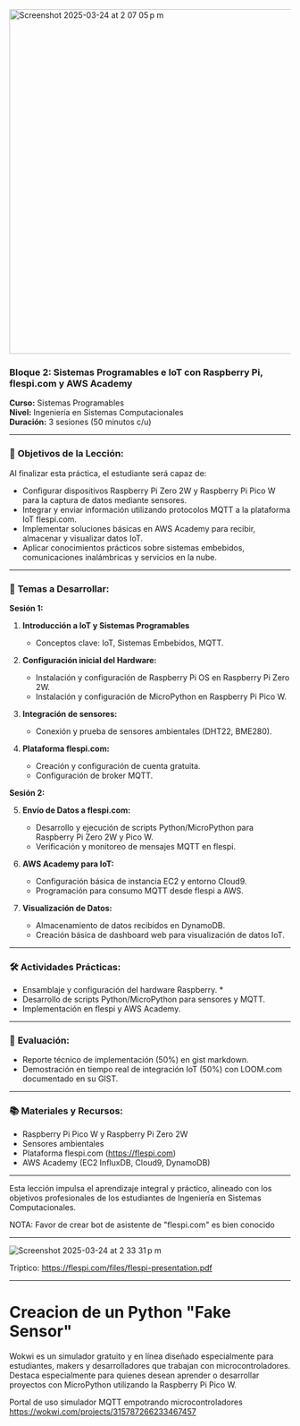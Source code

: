 <img width="616" alt="Screenshot 2025-03-24 at 2 07 05 p m" src="https://github.com/user-attachments/assets/2ae4420a-41a1-4b4a-9f3f-5cc655030285" />


### Bloque 2:  Sistemas Programables e IoT con Raspberry Pi, flespi.com y AWS Academy

**Curso:** Sistemas Programables  
**Nivel:** Ingeniería en Sistemas Computacionales  
**Duración:** 3 sesiones (50  minutos c/u)

---

### 🎯 **Objetivos de la Lección:**

Al finalizar esta práctica, el estudiante será capaz de:

- Configurar dispositivos Raspberry Pi Zero 2W y Raspberry Pi Pico W para la captura de datos mediante sensores.
- Integrar y enviar información utilizando protocolos MQTT a la plataforma IoT flespi.com.
- Implementar soluciones básicas en AWS Academy para recibir, almacenar y visualizar datos IoT.
- Aplicar conocimientos prácticos sobre sistemas embebidos, comunicaciones inalámbricas y servicios en la nube.

---

### 📌 **Temas a Desarrollar:**

**Sesión 1:**

1. **Introducción a IoT y Sistemas Programables**
   - Conceptos clave: IoT, Sistemas Embebidos, MQTT.

2. **Configuración inicial del Hardware:**
   - Instalación y configuración de Raspberry Pi OS en Raspberry Pi Zero 2W.
   - Instalación y configuración de MicroPython en Raspberry Pi Pico W.

3. **Integración de sensores:**
   - Conexión y prueba de sensores ambientales (DHT22, BME280).

4. **Plataforma flespi.com:**
   - Creación y configuración de cuenta gratuita.
   - Configuración de broker MQTT.

**Sesión 2:**

5. **Envío de Datos a flespi.com:**
   - Desarrollo y ejecución de scripts Python/MicroPython para Raspberry Pi Zero 2W y Pico W.
   - Verificación y monitoreo de mensajes MQTT en flespi.

6. **AWS Academy para IoT:**
   - Configuración básica de instancia EC2 y entorno Cloud9.
   - Programación para consumo MQTT desde flespi a AWS.

7. **Visualización de Datos:**
   - Almacenamiento de datos recibidos en DynamoDB.
   - Creación básica de dashboard web para visualización de datos IoT.

---

### 🛠 **Actividades Prácticas:**

- Ensamblaje y configuración del hardware Raspberry. *
- Desarrollo de scripts Python/MicroPython para sensores y MQTT.
- Implementación en flespi y AWS Academy.

---

### 📝 **Evaluación:**

- Reporte técnico de implementación (50%) en gist markdown.
- Demostración en tiempo real de integración IoT (50%) con LOOM.com documentado en su GIST.

---

### 📚 **Materiales y Recursos:**

- Raspberry Pi Pico W y Raspberry Pi Zero 2W
- Sensores ambientales
- Plataforma flespi.com (https://flespi.com)
- AWS Academy (EC2 InfluxDB, Cloud9, DynamoDB)

---

Esta lección impulsa el aprendizaje integral y práctico, alineado con los objetivos profesionales de los estudiantes de Ingeniería en Sistemas Computacionales.

NOTA: Favor de crear bot de asistente de "flespi.com" es bien conocido

---

![Screenshot 2025-03-24 at 2 33 31 p m](https://github.com/user-attachments/assets/5b8e179c-0678-4b0a-ac3b-ae01d09cbd38)

Triptico: https://flespi.com/files/flespi-presentation.pdf

----

# Creacion de un Python "Fake Sensor"

Wokwi es un simulador gratuito y en línea diseñado especialmente para estudiantes, makers y desarrolladores que trabajan con microcontroladores. Destaca especialmente para quienes desean aprender o desarrollar proyectos con MicroPython utilizando la Raspberry Pi Pico W.


Portal de uso simulador MQTT empotrando microcontroladores https://wokwi.com/projects/315787266233467457

```python


